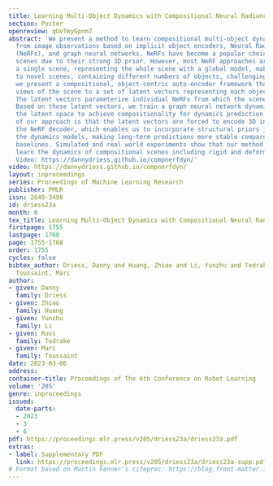 ```yaml
---
title: Learning Multi-Object Dynamics with Compositional Neural Radiance Fields
section: Poster
openreview: qUvTmyGpnm7
abstract: 'We present a method to learn compositional multi-object dynamics models
  from image observations based on implicit object encoders, Neural Radiance Fields
  (NeRFs), and graph neural networks. NeRFs have become a popular choice for representing
  scenes due to their strong 3D prior. However, most NeRF approaches are trained on
  a single scene, representing the whole scene with a global model, making generalization
  to novel scenes, containing different numbers of objects, challenging. Instead,
  we present a compositional, object-centric auto-encoder framework that maps multiple
  views of the scene to a set of latent vectors representing each object separately.
  The latent vectors parameterize individual NeRFs from which the scene can be reconstructed.
  Based on those latent vectors, we train a graph neural network dynamics model in
  the latent space to achieve compositionality for dynamics prediction. A key feature
  of our approach is that the latent vectors are forced to encode 3D information through
  the NeRF decoder, which enables us to incorporate structural priors in learning
  the dynamics models, making long-term predictions more stable compared to several
  baselines. Simulated and real world experiments show that our method can model and
  learn the dynamics of compositional scenes including rigid and deformable objects.
  Video: https://dannydriess.github.io/compnerfdyn/'
video: https://dannydriess.github.io/compnerfdyn/
layout: inproceedings
series: Proceedings of Machine Learning Research
publisher: PMLR
issn: 2640-3498
id: driess23a
month: 0
tex_title: Learning Multi-Object Dynamics with Compositional Neural Radiance Fields
firstpage: 1755
lastpage: 1768
page: 1755-1768
order: 1755
cycles: false
bibtex_author: Driess, Danny and Huang, Zhiao and Li, Yunzhu and Tedrake, Russ and
  Toussaint, Marc
author:
- given: Danny
  family: Driess
- given: Zhiao
  family: Huang
- given: Yunzhu
  family: Li
- given: Russ
  family: Tedrake
- given: Marc
  family: Toussaint
date: 2023-03-06
address:
container-title: Proceedings of The 6th Conference on Robot Learning
volume: '205'
genre: inproceedings
issued:
  date-parts:
  - 2023
  - 3
  - 6
pdf: https://proceedings.mlr.press/v205/driess23a/driess23a.pdf
extras:
- label: Supplementary PDF
  link: https://proceedings.mlr.press/v205/driess23a/driess23a-supp.pdf
# Format based on Martin Fenner's citeproc: https://blog.front-matter.io/posts/citeproc-yaml-for-bibliographies/
---
```

